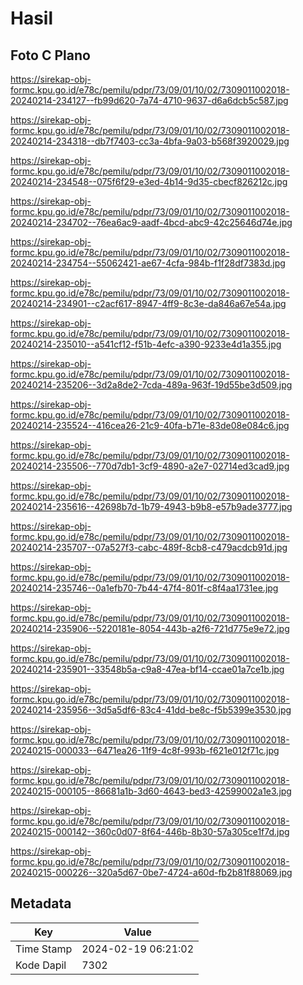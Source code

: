 # Hasil

## Foto C Plano

https://sirekap-obj-formc.kpu.go.id/e78c/pemilu/pdpr/73/09/01/10/02/7309011002018-20240214-234127--fb99d620-7a74-4710-9637-d6a6dcb5c587.jpg

https://sirekap-obj-formc.kpu.go.id/e78c/pemilu/pdpr/73/09/01/10/02/7309011002018-20240214-234318--db7f7403-cc3a-4bfa-9a03-b568f3920029.jpg

https://sirekap-obj-formc.kpu.go.id/e78c/pemilu/pdpr/73/09/01/10/02/7309011002018-20240214-234548--075f6f29-e3ed-4b14-9d35-cbecf826212c.jpg

https://sirekap-obj-formc.kpu.go.id/e78c/pemilu/pdpr/73/09/01/10/02/7309011002018-20240214-234702--76ea6ac9-aadf-4bcd-abc9-42c25646d74e.jpg

https://sirekap-obj-formc.kpu.go.id/e78c/pemilu/pdpr/73/09/01/10/02/7309011002018-20240214-234754--55062421-ae67-4cfa-984b-f1f28df7383d.jpg

https://sirekap-obj-formc.kpu.go.id/e78c/pemilu/pdpr/73/09/01/10/02/7309011002018-20240214-234901--c2acf617-8947-4ff9-8c3e-da846a67e54a.jpg

https://sirekap-obj-formc.kpu.go.id/e78c/pemilu/pdpr/73/09/01/10/02/7309011002018-20240214-235010--a541cf12-f51b-4efc-a390-9233e4d1a355.jpg

https://sirekap-obj-formc.kpu.go.id/e78c/pemilu/pdpr/73/09/01/10/02/7309011002018-20240214-235206--3d2a8de2-7cda-489a-963f-19d55be3d509.jpg

https://sirekap-obj-formc.kpu.go.id/e78c/pemilu/pdpr/73/09/01/10/02/7309011002018-20240214-235524--416cea26-21c9-40fa-b71e-83de08e084c6.jpg

https://sirekap-obj-formc.kpu.go.id/e78c/pemilu/pdpr/73/09/01/10/02/7309011002018-20240214-235506--770d7db1-3cf9-4890-a2e7-02714ed3cad9.jpg

https://sirekap-obj-formc.kpu.go.id/e78c/pemilu/pdpr/73/09/01/10/02/7309011002018-20240214-235616--42698b7d-1b79-4943-b9b8-e57b9ade3777.jpg

https://sirekap-obj-formc.kpu.go.id/e78c/pemilu/pdpr/73/09/01/10/02/7309011002018-20240214-235707--07a527f3-cabc-489f-8cb8-c479acdcb91d.jpg

https://sirekap-obj-formc.kpu.go.id/e78c/pemilu/pdpr/73/09/01/10/02/7309011002018-20240214-235746--0a1efb70-7b44-47f4-801f-c8f4aa1731ee.jpg

https://sirekap-obj-formc.kpu.go.id/e78c/pemilu/pdpr/73/09/01/10/02/7309011002018-20240214-235906--5220181e-8054-443b-a2f6-721d775e9e72.jpg

https://sirekap-obj-formc.kpu.go.id/e78c/pemilu/pdpr/73/09/01/10/02/7309011002018-20240214-235901--33548b5a-c9a8-47ea-bf14-ccae01a7ce1b.jpg

https://sirekap-obj-formc.kpu.go.id/e78c/pemilu/pdpr/73/09/01/10/02/7309011002018-20240214-235956--3d5a5df6-83c4-41dd-be8c-f5b5399e3530.jpg

https://sirekap-obj-formc.kpu.go.id/e78c/pemilu/pdpr/73/09/01/10/02/7309011002018-20240215-000033--6471ea26-11f9-4c8f-993b-f621e012f71c.jpg

https://sirekap-obj-formc.kpu.go.id/e78c/pemilu/pdpr/73/09/01/10/02/7309011002018-20240215-000105--86681a1b-3d60-4643-bed3-42599002a1e3.jpg

https://sirekap-obj-formc.kpu.go.id/e78c/pemilu/pdpr/73/09/01/10/02/7309011002018-20240215-000142--360c0d07-8f64-446b-8b30-57a305ce1f7d.jpg

https://sirekap-obj-formc.kpu.go.id/e78c/pemilu/pdpr/73/09/01/10/02/7309011002018-20240215-000226--320a5d67-0be7-4724-a60d-fb2b81f88069.jpg


## Metadata

| Key        | Value               |
| ---------- | ------------------- |
| Time Stamp | 2024-02-19 06:21:02 |
| Kode Dapil | 7302                |



